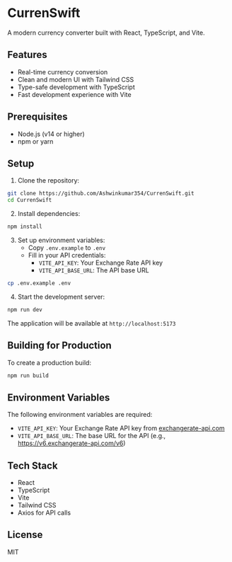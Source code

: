 # CurrenSwift

A modern currency converter built with React, TypeScript, and Vite.

## Features

- Real-time currency conversion
- Clean and modern UI with Tailwind CSS
- Type-safe development with TypeScript
- Fast development experience with Vite

## Prerequisites

- Node.js (v14 or higher)
- npm or yarn

## Setup

1. Clone the repository:
```bash
git clone https://github.com/Ashwinkumar354/CurrenSwift.git
cd CurrenSwift
```

2. Install dependencies:
```bash
npm install
```

3. Set up environment variables:
   - Copy `.env.example` to `.env`
   - Fill in your API credentials:
     - `VITE_API_KEY`: Your Exchange Rate API key
     - `VITE_API_BASE_URL`: The API base URL

```bash
cp .env.example .env
```

4. Start the development server:
```bash
npm run dev
```

The application will be available at `http://localhost:5173`

## Building for Production

To create a production build:

```bash
npm run build
```

## Environment Variables

The following environment variables are required:

- `VITE_API_KEY`: Your Exchange Rate API key from [exchangerate-api.com](https://www.exchangerate-api.com/)
- `VITE_API_BASE_URL`: The base URL for the API (e.g., https://v6.exchangerate-api.com/v6)

## Tech Stack

- React
- TypeScript
- Vite
- Tailwind CSS
- Axios for API calls

## License

MIT
